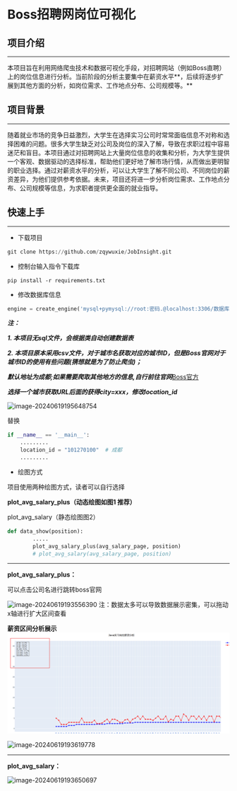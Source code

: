 # Boss招聘网岗位可视化

## 项目介绍

------

本项目旨在利用网络爬虫技术和数据可视化手段，对招聘网站（例如Boss直聘）上的岗位信息进行分析。当前阶段的分析主要集中在薪资水平**，后续将逐步扩展到其他方面的分析，如岗位需求、工作地点分布、公司规模等。**

## 项目背景

------

随着就业市场的竞争日益激烈，大学生在选择实习公司时常常面临信息不对称和选择困难的问题。很多大学生缺乏对公司及岗位的深入了解，导致在求职过程中容易迷茫和盲目。本项目通过对招聘网站上大量岗位信息的收集和分析，为大学生提供一个客观、数据驱动的选择标准，帮助他们更好地了解市场行情，从而做出更明智的职业选择。通过对薪资水平的分析，可以让大学生了解不同公司、不同岗位的薪资差异，为他们提供参考依据。未来，项目还将进一步分析岗位需求、工作地点分布、公司规模等信息，为求职者提供更全面的就业指导。

## 快速上手

------

- 下载项目

~~~python
git clone https://github.com/zqywuxie/JobInsight.git
~~~

- 控制台输入指令下载库

~~~shell
pip install -r requirements.txt
~~~

- 修改数据库信息

~~~py
engine = create_engine('mysql+pymysql://root:密码.@localhost:3306/数据库表?charset=utf8mb4')
~~~

***注：***

***1. 本项目无sql文件，会根据类自动创建数据表***

***2. 本项目原本采用csv文件，对于城市名获取对应的城市ID，但是Boss官网对于城市ID的使用有些问题(猜想就是为了防止爬虫)；***

***默认地址为成都;如果需要爬取其他地方的信息,自行前往官网***[Boss官方](https://www.zhipin.com/web/geek/job?query=%E5%89%8D%E7%AB%AF&city=101270100) 

***选择一个城市获取URL后面的获得city=xxx，修改location_id***

![image-20240619195648754](https://wuxie-image.oss-cn-chengdu.aliyuncs.com/image-20240619195648754.png)

替换

~~~python
if __name__ == '__main__':
    .........
    location_id = "101270100"  # 成都
    .........

~~~



- 绘图方式

项目使用两种绘图方式，读者可以自行选择

**plot_avg_salary_plus（动态绘图如图1 推荐）**

plot_avg_salary（静态绘图图2）

~~~python
def data_show(position):
    	.....
        plot_avg_salary_plus(avg_salary_page, position)
        # plot_avg_salary(avg_salary_page, position)
~~~

------

**plot_avg_salary_plus：** 

可以点击公司名进行跳转boss官网

![image-20240619193556390](https://wuxie-image.oss-cn-chengdu.aliyuncs.com/image-20240619193556390.png)
注：数据太多可以导致数据展示密集，可以拖动x轴进行扩大区间查看

**薪资区间分析展示**
![img.png](images/img.png)

![image-20240619193619778](https://wuxie-image.oss-cn-chengdu.aliyuncs.com/image-20240619193619778.png)

------

**plot_avg_salary：**

![image-20240619193650697](https://wuxie-image.oss-cn-chengdu.aliyuncs.com/image-20240619193650697.png)